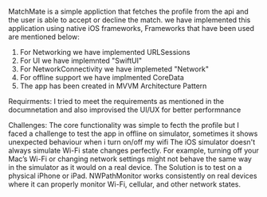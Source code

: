 MatchMate is a simple appliction that fetches the profile from the api and the user is able to accept or decline the match. we have implemented this application using native iOS frameworks,
Frameworks that have been used are mentioned below:
1. For Networking we have implemented URLSessions
2. For UI  we have implemnted "SwiftUI"
3. For NetworkConnectivity we have implemeted "Network"
4. For offline support we have implmented CoreData 
5. The app has been created in MVVM Architecture Pattern


Requirments:
I tried to meet the requirements as mentioned in the documnetation and also improvised the UI/UX  for better performnance

Challenges:
The core functionality was simple to fecth the profile but I faced a challenge to test the app in offline on simulator, sometimes it shows unexpected behaviour when i turn on/off my wifi
The iOS simulator doesn't always simulate Wi-Fi state changes perfectly. For example, turning off your Mac’s Wi-Fi or changing network settings might not behave the same way in the simulator as it would on a real device.
The Solution is to test on a physical iPhone or iPad. NWPathMonitor works consistently on real devices where it can properly monitor Wi-Fi, cellular, and other network states.



   
